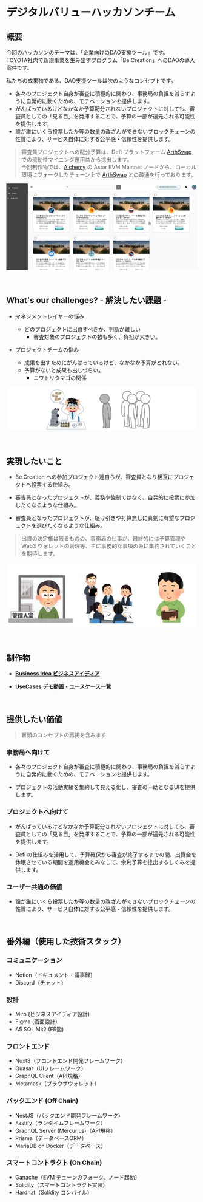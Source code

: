 # デジタルバリューハッカソンチーム

## 概要

今回のハッカソンのテーマは、「企業向けのDAO支援ツール」です。  
TOYOTA社内で新規事業を生み出すプログラム「Be Creation」へのDAOの導入案件です。

私たちの成果物である、DAO支援ツールは次のようなコンセプトです。

* 各々のプロジェクト自身が審査に積極的に関わり、事務局の負担を減らすように自発的に動くための、モチベーションを提供します。
* がんばっているけどなかなか予算配分されないプロジェクトに対しても、審査員としての「見る目」を発揮することで、予算の一部が還元される可能性を提供します。
* 誰が誰にいくら投票したか等の数量の改ざんができないブロックチェーンの性質により、サービス自体に対する公平感・信頼性を提供します。

> 審査員プロジェクトへの配分予算は、Defi プラットフォーム [ArthSwap](https://app.arthswap.org/#/farms) での流動性マイニング運用益から捻出します。  
> 今回制作物では、[Alchemy](https://dashboard.alchemy.com/) の Astar EVM Mainnet ノードから、ローカル環境にフォークしたチェーン上で [ArthSwap](https://app.arthswap.org/#/farms) との疎通を行っております。

![Introduction](https://github.com/snst-lab/nuxt3-nestjs-graphql-web3/blob/develop/docs/images/Introduction.jpg)

<br/>

## What's our challenges? - 解決したい課題 -

* マネジメントレイヤーの悩み
   * どのプロジェクトに出資すべきか、判断が難しい
      * 審査対象のプロジェクトの数も多く、負担が大きい。

* プロジェクトチームの悩み
   * 成果を出すためにがんばっているけど、なかなか予算がとれない。
   * 予算がないと成果も出しづらい。
      * ニワトリタマゴの関係

![Problem](https://github.com/snst-lab/nuxt3-nestjs-graphql-web3/blob/develop/docs/images/Problem.jpg)

<br/>

## 実現したいこと

* Be Creation への参加プロジェクト達自らが、審査員となり相互にプロジェクトへ投票する仕組み。

* 審査員となったプロジェクトが、義務や強制ではなく、自発的に投票に参加したくなるような仕組み。

* 審査員となったプロジェクトが、駆け引きや打算無しに真剣に有望なプロジェクトを選びたくなるような仕組み。

> 出資の決定権は残るものの、事務局の仕事が、最終的には予算管理や Web3 ウォレットの管理等、主に事務的な事項のみに集約されていくことを期待します。

![Expection](https://github.com/snst-lab/nuxt3-nestjs-graphql-web3/blob/develop/docs/images/Expection.jpg)

<br/>

## 制作物

* **[Business Idea ビジネスアイディア](./docs/BusinessIdea.md)**

* **[UseCases デモ動画・ユースケース一覧](./docs/UseCases.md)**

<br/>

## 提供したい価値

> 冒頭のコンセプトの再掲を含みます

### 事務局へ向けて

- 各々のプロジェクト自身が審査に積極的に関わり、事務局の負担を減らすように自発的に動くための、モチベーションを提供します。

- プロジェクトの活動実績を集約して見える化し、審査の一助となるUIを提供します。


### プロジェクトへ向けて

- がんばっているけどなかなか予算配分されないプロジェクトに対しても、審査員としての「見る目」を発揮することで、予算の一部が還元される可能性を提供します。

- Defi の仕組みを活用して、予算確保から審査が終了するまでの間、出資金を休眠させている期間を運用機会とみなして、余剰予算を捻出するしくみを提供します。


### ユーザー共通の価値

- 誰が誰にいくら投票したか等の数量の改ざんができないブロックチェーンの性質により、サービス自体に対する公平感・信頼性を提供します。

<br/>

## 番外編（使用した技術スタック）

### コミュニケーション

- Notion（ドキュメント・議事録）
- Discord（チャット）

### 設計

- Miro (ビジネスアイディア設計)
- Figma (画面設計)
- A5 SQL Mk2 (ER図)

### フロントエンド

- Nuxt3（フロントエンド開発フレームワーク）
- Quasar（UIフレームワーク）
- GraphQL Client（API規格）
- Metamask（ブラウザウォレット）

### バックエンド (Off Chain)

- NestJS（バックエンド開発フレームワーク）
- Fastify（ランタイムフレームワーク）
- GraphQL Server (Mercurius)（API規格）
- Prisma（データベースORM）
- MariaDB on Docker（データベース）

### スマートコントラクト (On Chain)

- Ganache（EVM チェーンのフォーク、ノード起動）
- Solidity（スマートコントラクト実装）
- Hardhat（Solidity コンパイル）



